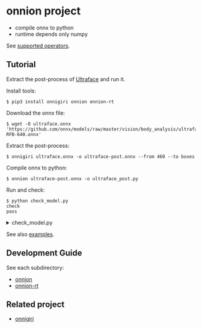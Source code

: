 # onnion project

- compile onnx to python
- runtime depends only numpy

See [supported operators](https://github.com/Idein/onnion/tree/master/runtime#supported-operators).

## Tutorial
Extract the post-process of [Ultraface](https://github.com/onnx/models/tree/master/vision/body_analysis/ultraface) and run it.

Install tools:

```
$ pip3 install onnigiri onnion onnion-rt
```

Download the onnx file:

```
$ wget -O ultraface.onnx 'https://github.com/onnx/models/raw/master/vision/body_analysis/ultraface/models/version-RFB-640.onnx'
```

Extract the post-process:

```
$ onnigiri ultraface.onnx -o ultraface-post.onnx --from 460 --to boxes
```

Compile onnx to python:

```
$ onnion ultraface-post.onnx -o ultraface_post.py
```

Run and check:

```
$ python check_model.py
check
pass
```

<details>
<summary>check_model.py</summary>

```py
import onnxruntime
import numpy as np

from ultraface_post import Graph0

if __name__ == "__main__":
    x = np.random.randn(1,17640, 4).astype(np.float32)
    sess = onnxruntime.InferenceSession('ultraface-post.onnx')
    expeced = sess.run(['boxes'], {'460': x})

    y = Graph0().run(x)

    for a,b in zip(expeced, y):
        print("check")
        assert np.all(abs(a-b) < 1e-4)

    print("pass")
```
</details>

See also [examples](./examples).

## Development Guide
See each subdirectory:

- [onnion](https://github.com/Idein/onnion/tree/master/compiler#development-guide)
- [onnion-rt](https://github.com/Idein/onnion/tree/master/runtime#development-guide)

## Related project

- [onnigiri](https://github.com/Idein/onnigiri)
